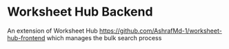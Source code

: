 # Worksheet Hub Backend 
An extension of Worksheet Hub https://github.com/AshrafMd-1/worksheet-hub-frontend which manages the bulk search process
